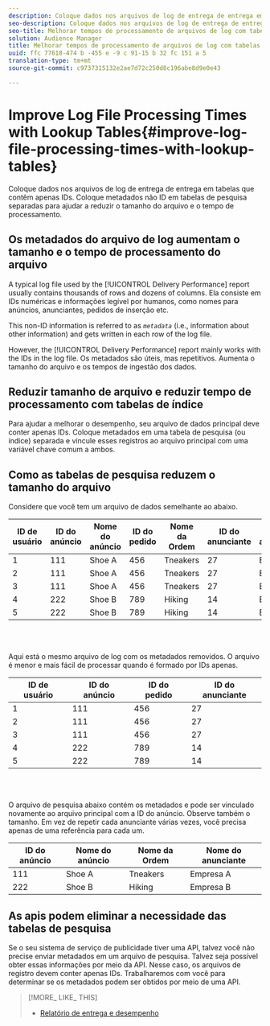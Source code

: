 ```yaml
---
description: Coloque dados nos arquivos de log de entrega de entrega em tabelas que contêm apenas IDs. Coloque metadados não ID em tabelas de pesquisa separadas para ajudar a reduzir o tamanho do arquivo e o tempo de processamento.
seo-description: Coloque dados nos arquivos de log de entrega de entrega em tabelas que contêm apenas IDs. Coloque metadados não ID em tabelas de pesquisa separadas para ajudar a reduzir o tamanho do arquivo e o tempo de processamento.
seo-title: Melhorar tempos de processamento de arquivos de log com tabelas de pesquisa
solution: Audience Manager
title: Melhorar tempos de processamento de arquivos de log com tabelas de pesquisa
uuid: ffc 77618-474 b -455 e -9 c 91-15 b 32 fc 151 a 5
translation-type: tm+mt
source-git-commit: c9737315132e2ae7d72c250d8c196abe8d9e0e43

---
```



# Improve Log File Processing Times with Lookup Tables{#improve-log-file-processing-times-with-lookup-tables}

Coloque dados nos arquivos de log de entrega de entrega em tabelas que contêm apenas IDs. Coloque metadados não ID em tabelas de pesquisa separadas para ajudar a reduzir o tamanho do arquivo e o tempo de processamento.

<!-- 

c_lookup_tables.xml

 -->

## Os metadados do arquivo de log aumentam o tamanho e o tempo de processamento do arquivo

A typical log file used by the [!UICONTROL Delivery Performance] report usually contains thousands of rows and dozens of columns. Ela consiste em IDs numéricas e informações legível por humanos, como nomes para anúncios, anunciantes, pedidos de inserção etc.

This non-ID information is referred to as *`metadata`* (i.e., information about other information) and gets written in each row of the log file.

However, the [!UICONTROL Delivery Performance] report mainly works with the IDs in the log file. Os metadados são úteis, mas repetitivos. Aumenta o tamanho do arquivo e os tempos de ingestão dos dados.

## Reduzir tamanho de arquivo e reduzir tempo de processamento com tabelas de índice

Para ajudar a melhorar o desempenho, seu arquivo de dados principal deve conter apenas IDs. Coloque metadados em uma tabela de pesquisa (ou índice) separada e vincule esses registros ao arquivo principal com uma variável chave comum a ambos.

## Como as tabelas de pesquisa reduzem o tamanho do arquivo

Considere que você tem um arquivo de dados semelhante ao abaixo.

| ID de usuário | ID do anúncio | Nome do anúncio | ID do pedido | Nome da Ordem | ID do anunciante | Nome do anunciante |
|---|---|---|---|---|---|---|
| 1 | 111 | Shoe A | 456 | Tneakers | 27 | Empresa A |
| 2 | 111 | Shoe A | 456 | Tneakers | 27 | Empresa A |
| 3 | 111 | Shoe A | 456 | Tneakers | 27 | Empresa A |
| 4 | 222 | Shoe B | 789 | Hiking | 14 | Empresa B |
| 5 | 222 | Shoe B | 789 | Hiking | 14 | Empresa B |

<br> 

Aqui está o mesmo arquivo de log com os metadados removidos. O arquivo é menor e mais fácil de processar quando é formado por IDs apenas.

| ID de usuário | ID do anúncio | ID do pedido | ID do anunciante |
|---|---|---|---|
| 1 | 111 | 456 | 27 |
| 2 | 111 | 456 | 27 |
| 3 | 111 | 456 | 27 |
| 4 | 222 | 789 | 14 |
| 5 | 222 | 789 | 14 |

<br> 

O arquivo de pesquisa abaixo contém os metadados e pode ser vinculado novamente ao arquivo principal com a ID do anúncio. Observe também o tamanho. Em vez de repetir cada anunciante várias vezes, você precisa apenas de uma referência para cada um.

| ID do anúncio | Nome do anúncio | Nome da Ordem | Nome do anunciante |
|---|---|---|---|
| 111 | Shoe A | Tneakers | Empresa A |
| 222 | Shoe B | Hiking | Empresa B |

## As apis podem eliminar a necessidade das tabelas de pesquisa

Se o seu sistema de serviço de publicidade tiver uma API, talvez você não precise enviar metadados em um arquivo de pesquisa. Talvez seja possível obter essas informações por meio da API. Nesse caso, os arquivos de registro devem conter apenas IDs. Trabalharemos com você para determinar se os metadados podem ser obtidos por meio de uma API.

>[!MORE_ LIKE_ THIS]
>
>* [Relatório de entrega e desempenho](../../reporting/dynamic-reports/delivery-performance-report.md)

